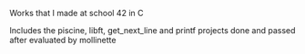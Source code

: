 Works that I made at school 42 in C

Includes the piscine, libft, get_next_line and printf projects done and passed after evaluated by mollinette
